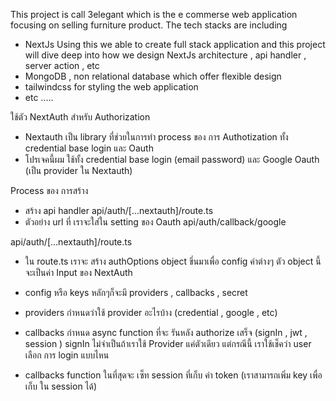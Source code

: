This project is call 3elegant which is the e commerse web application focusing on selling furniture product. The tech stacks are including

- NextJs Using this we able to create full stack application and this project will dive deep into how we design NextJs architecture , api handler , server action , etc
- MongoDB , non relational database which offer flexible design
- tailwindcss for styling the web application
- etc .....

ใช้ตัว NextAuth สำหรับ Authorization

- Nextauth เป็น library ที่ช่วยในการทำ process ของ การ Authotization ทั้ง credential base login และ Oauth
- โปรเจคนี้ผม ใช้ทั้ง credential base login (email password) และ Google Oauth (เป็น provider ใน Nextauth)

Process ของ การสร้าง

- สร้าง api handler api/auth/[...nextauth]/route.ts
- ตัวอย่าง url ที่ เราจะใส่ใน setting ของ Oauth api/auth/callback/google

api/auth/[...nextauth]/route.ts

- ใน route.ts เราจะ สร้าง authOptions object ขึ่นมาเพื่อ config ค่าต่างๆ ตัว object นี้จะเป็นค่า Input ของ NextAuth
- config หรือ keys หลักๆก็จะมี providers , callbacks , secret
- providers กำหนดว่าใช้ provider อะไรบ้าง (credential , google , etc)
- callbacks กำหนด async function ที่จะ รันหลัง authorize เสร็จ (signIn , jwt , session ) signIn ไม่จำเป็นถ้าเราใช้ Provider แค่ตัวเดียว แต่กรณีนี้ เราใช้เช็คว่า user เลือก การ login แบบไหน

- callbacks function ในที่สุดจะ เซ็ท session ที่เก็บ ค่า token (เราสามารถเพิ่ม key เพื่อเก็บ ใน session ได้)
